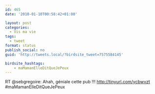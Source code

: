 ```yaml
---
id: 465
date: '2010-01-10T00:58:42+01:00'

layout: post
categories:
  - Vis ma vie
tags:
  - tweet
format: status
publish_social: no
guid: 'http://tweets.local/?birdsite_tweet=7575584145'

birdsite_hashtags:
    - maMamanElleDitQueJePeux
---
```


RT @sebgregoire: Ahah, géniale cette pub !!! http://tinyurl.com/ycbwvzt #maMamanElleDitQueJePeux